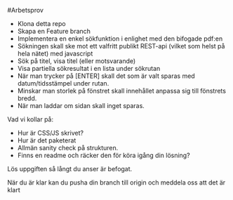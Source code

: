 #Arbetsprov

* Klona detta repo
* Skapa en Feature branch
* Implementera en enkel sökfunktion i enlighet med den bifogade pdf:en 
* Sökningen skall ske mot ett valfritt publikt REST-api (vilket som helst på hela nätet) med javascript
* Sök på titel, visa titel (eller motsvarande)
* Visa partiella sökresultat i en lista under sökrutan
* När man trycker på [ENTER] skall det som är valt sparas med datum/tidsstämpel under rutan.
* Minskar man storlek på fönstret skall innehållet anpassa sig till fönstrets bredd.
* När man laddar om sidan skall inget sparas.

Vad vi kollar på:

* Hur är CSS/JS skrivet?
* Hur är det paketerat
* Allmän sanity check på strukturen.
* Finns en readme och räcker den för köra igång din lösning?

Lös uppgiften så långt du anser är befogat.

När du är klar kan du pusha din branch till origin och meddela oss att det är klart
